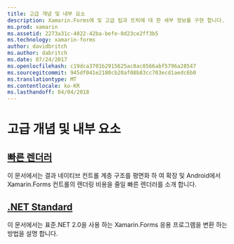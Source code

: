 ```yaml
---
title: 고급 개념 및 내부 요소
description: Xamarin.Forms에 및 고급 팁과 트릭에 대 한 세부 정보를 구현 합니다.
ms.prod: xamarin
ms.assetid: 2273a31c-4022-42ba-befe-0d23ce2ff3b5
ms.technology: xamarin-forms
author: davidbritch
ms.author: dabritch
ms.date: 07/24/2017
ms.openlocfilehash: c19dca3701b2915625ac8ac8566abf5796a28547
ms.sourcegitcommit: 945df041e2180cb20af08b83cc703ecd1aedc6b0
ms.translationtype: MT
ms.contentlocale: ko-KR
ms.lasthandoff: 04/04/2018
---
```

# <a name="advanced-concepts--internals"></a>고급 개념 및 내부 요소

## <a name="fast-renderersfast-renderersmd"></a>[빠른 렌더러](fast-renderers.md)

이 문서에서는 결과 네이티브 컨트롤 계층 구조를 평면화 하 여 확장 및 Android에서 Xamarin.Forms 컨트롤의 렌더링 비용을 줄일 빠른 렌더러를 소개 합니다.

## <a name="net-standardnet-standardmd"></a>[.NET Standard](net-standard.md)

이 문서에서는 표준.NET 2.0을 사용 하는 Xamarin.Forms 응용 프로그램을 변환 하는 방법을 설명 합니다.
